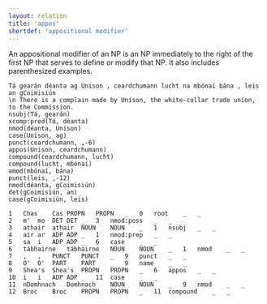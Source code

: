 ```yaml
---
layout: relation
title: 'appos'
shortdef: 'appositional modifier'
---
```


An appositional modifier of an NP is an NP immediately to the right of the first NP that serves to define or modify that NP. It also includes parenthesized examples.


~~~ sdparse
Tá gearán déanta ag Unison , ceardchumann lucht na mbónaí bána , leis an gCoimisiún
\n There is a complain made by Unison, the white-collar trade union, to the Commission.
nsubj(Tá, gearán)
xcomp:pred(Tá, déanta)
nmod(déanta, Unison)
case(Unison, ag)
punct(ceardchumann, ,-6)
appos(Unison, ceardchumann)
compound(ceardchumann, lucht)
compound(lucht, mbónaí)
amod(mbónaí, bána)
punct(leis, ,-12)
nmod(déanta, gCoimisiún)
det(gCoimisiún, an)
case(gCoimisiún, leis)
~~~

~~~ conllx
1	Chas	Cas	PROPN	PROPN	_	0	root	_	_
2	m'	mo	DET	DET	_	3	nmod:poss	_	_
3	athair	athair	NOUN	NOUN	_	1	nsubj	_	_
4	air	ar	ADP	ADP	_	1	nmod:prep	_	_
5	sa	i	ADP	ADP	_	6	case	_	_
6	tábhairne	tábhairne	NOUN	NOUN	_	1	nmod	_	_
7	,	,	PUNCT	PUNCT	_	9	punct	_	_
8	O'	O'	PART	PART	_	9	name	_	_
9	Shea's	Shea's	PROPN	PROPN	_	6	appos	_	_
10	i	i	ADP	ADP	_	11	case	_	_
11	nDomhnach	Domhnach	NOUN	NOUN	_	9	nmod	_	_
12	Broc	Broc	PROPN	PROPN	_	11	compound	_	_
~~~
